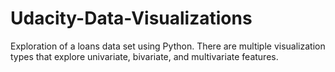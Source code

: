 # Udacity-Data-Visualizations
Exploration of a loans data set using Python. There are multiple visualization types that explore univariate, bivariate, and multivariate features.
